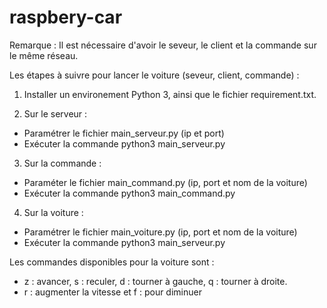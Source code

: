 # raspbery-car

Remarque : Il est nécessaire d'avoir le seveur, le client et la commande sur le même réseau.

Les étapes à suivre pour lancer le voiture (seveur, client, commande) :

1. Installer un environement Python 3, ainsi que le fichier requirement.txt.

2. Sur le serveur :
  - Paramétrer le fichier main_serveur.py (ip et port)
  - Exécuter la commande python3 main_serveur.py
  
3. Sur la commande :  
  - Paraméter le fichier main_command.py (ip, port et nom de la voiture)
  - Exécuter la commande  python3 main_command.py
  
4. Sur la voiture :
  - Paramétrer le fichier main_voiture.py (ip, port et nom de la voiture)
  - Exécuter la commande python3 main_serveur.py

Les commandes disponibles pour la voiture sont :
- z : avancer, s : reculer, d : tourner à gauche, q : tourner à droite.
- r : augmenter la vitesse et f : pour diminuer
